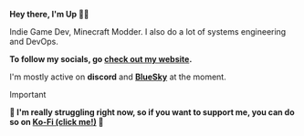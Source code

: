 **Hey there, I'm Up 👋🏻**

Indie Game Dev, Minecraft Modder.
I also do a lot of systems engineering and DevOps.



**To follow my socials, go [check out my website](https://upcraft.dev).**

I'm mostly active on **discord** and **[BlueSky](https://upcraft.dev/links/bluesky)** at the moment.


> [!IMPORTANT]
> **💜 I'm really struggling right now, so if you want to support me, you can do so on [Ko-Fi (click me!)](https://upcraft.dev/links/ko-fi) 💜**
